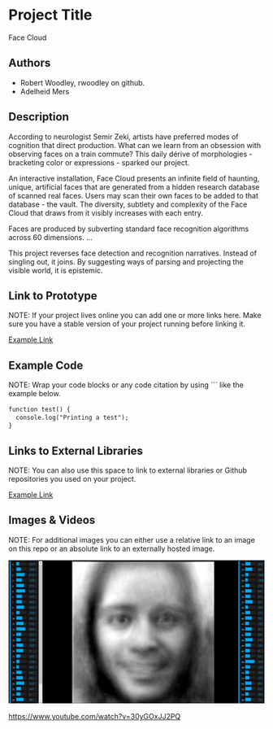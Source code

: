 # Project Title
Face Cloud

## Authors
- Robert Woodley, rwoodley on github.
- Adelheid Mers

## Description

According to neurologist Semir Zeki, artists have preferred modes of cognition that direct production. What can we learn from an obsession with observing faces on a train commute? This daily dérive of morphologies  - bracketing color or expressions - sparked our project. 

An interactive installation, Face Cloud presents an infinite field of haunting, unique, artificial faces that are  generated from a hidden research database of scanned real faces. Users may scan their own faces to be added to that database - the vault. The diversity, subtlety and complexity of the Face Cloud that draws from it visibly increases with each entry. 

Faces are produced by subverting standard face recognition algorithms across 60 dimensions. ...

This project reverses face detection and recognition narratives. Instead of singling out, it joins. By suggesting ways of parsing and projecting the visible world, it is epistemic.


## Link to Prototype
NOTE: If your project lives online you can add one or more links here. Make sure you have a stable version of your project running before linking it.

[Example Link](http://www.google.com "Example Link")

## Example Code
NOTE: Wrap your code blocks or any code citation by using ``` like the example below.
```
function test() {
  console.log("Printing a test");
}
```
## Links to External Libraries
 NOTE: You can also use this space to link to external libraries or Github repositories you used on your project.

[Example Link](http://www.google.com "Example Link")

## Images & Videos
NOTE: For additional images you can either use a relative link to an image on this repo or an absolute link to an externally hosted image.

![Example Image](project_images/cover.jpg?raw=true "Example Image")

https://www.youtube.com/watch?v=30yGOxJJ2PQ
